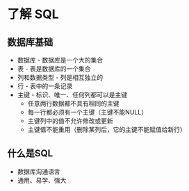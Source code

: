 # 了解 SQL

## 数据库基础
* 数据库 - 数据库是一个大的集合
* 表 - 表是数据库的一个集合
* 列和数据类型 - 列是相互独立的
* 行 - 表中的一条记录
* 主键 - 标识、唯一、任何列都可以是主键
    * 任意两行数据都不具有相同的主键
    * 每一行都必须有一个主键（主键不能NULL）
    * 主键列中的值不允许修改或更新
    * 主键值不能重用（删除某列后，它的主键不能赋值给新行）

## 什么是SQL
* 数据库沟通语言
* 通用、易学、强大
